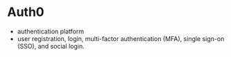 # Auth0

- authentication platform
- user registration, login, multi-factor authentication (MFA), single sign-on (SSO), and social login.
